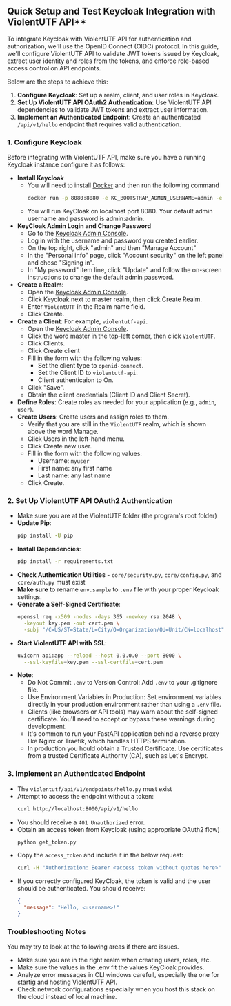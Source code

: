 ## Quick Setup and Test Keycloak Integration with ViolentUTF API**

To integrate Keycloak with ViolentUTF API for authentication and authorization, we'll use the OpenID Connect (OIDC) protocol. In this guide, we'll configure ViolentUTF API to validate JWT tokens issued by Keycloak, extract user identity and roles from the tokens, and enforce role-based access control on API endpoints.

Below are the steps to achieve this:

1. **Configure Keycloak**: Set up a realm, client, and user roles in Keycloak.
2. **Set Up ViolentUTF API OAuth2 Authentication**: Use ViolentUTF API dependencies to validate JWT tokens and extract user information.
3. **Implement an Authenticated Endpoint**: Create an authenticated `/api/v1/hello` endpoint that requires valid authentication.

### 1. Configure Keycloak
Before integrating with ViolentUTF API, make sure you have a running Keycloak instance configure it as follows:
- **Install Keycloak**
  - You will need to install [Docker](https://www.docker.com/get-started/) and then run the following command
    ```bash
    docker run -p 8080:8080 -e KC_BOOTSTRAP_ADMIN_USERNAME=admin -e KC_BOOTSTRAP_ADMIN_PASSWORD=admin quay.io/keycloak/keycloak:26.1.4 start-dev 
    ```
  - You will run KeyCloak on localhost port 8080. Your default admin username and password is admin:admin.
- **KeyCloak Admin Login and Change Password**
  - Go to the [Keycloak Admin Console](http://localhost:8080/admin).
  - Log in with the username and password you created earlier.
  - On the top right, click "admin" and then "Manage Account"
  - In the "Personal info" page, click "Account security" on the left panel and chose "Signing in".
  - In "My password" item line, click "Update" and follow the on-screen instructions to change the default admin password.
- **Create a Realm**:
  - Open the [Keycloak Admin Console](http://localhost:8080/admin).
  - Click Keycloak next to master realm, then click Create Realm.
  - Enter `ViolentUTF` in the Realm name field.
  - Click Create.
- **Create a Client**: For example, `violentutf-api`.
  - Open the [Keycloak Admin Console](http://localhost:8080/admin).
  - Click the word master in the top-left corner, then click `ViolentUTF`.
  - Click Clients.
  - Click Create client
  - Fill in the form with the following values:
    - Set the client type to `openid-connect`.
    - Set the Client ID to `violentutf-api`.
    - Client authenticaion to On.
  - Click "Save".
  - Obtain the client credentials (Client ID and Client Secret).
- **Define Roles**: Create roles as needed for your application (e.g., `admin`, `user`).
- **Create Users**: Create users and assign roles to them.
  - Verify that you are still in the `ViolentUTF` realm, which is shown above the word Manage.
  - Click Users in the left-hand menu.
  - Click Create new user.
  - Fill in the form with the following values:
    - Username: `myuser`
    - First name: any first name
    - Last name: any last name
  - Click Create.

### 2. Set Up ViolentUTF API OAuth2 Authentication
- Make sure you are at the ViolentUTF folder (the program's root folder)
- **Update Pip**:
  ```bash
  pip install -U pip
  ```
- **Install Dependencies**:
  ```bash
  pip install -r requirements.txt
  ```
- **Check Authentication Utilities** - `core/security.py`, `core/config.py`, and `core/auth.py` must exist
- **Make sure** to rename `env.sample` to `.env` file with your proper Keycloak settings.
- **Generate a Self-Signed Certificate**:
  ```bash
  openssl req -x509 -nodes -days 365 -newkey rsa:2048 \
    -keyout key.pem -out cert.pem \
    -subj "/C=US/ST=State/L=City/O=Organization/OU=Unit/CN=localhost"
  ```
- **Start ViolentUTF API with SSL**:
  ```bash
  uvicorn api:app --reload --host 0.0.0.0 --port 8000 \
    --ssl-keyfile=key.pem --ssl-certfile=cert.pem
  ```
- **Note**:
  - Do Not Commit `.env` to Version Control: Add `.env` to your .gitignore file.
  - Use Environment Variables in Production: Set environment variables directly in your production environment rather than using a `.env` file.
  - Clients (like browsers or API tools) may warn about the self-signed certificate. You'll need to accept or bypass these warnings during development.
  - It's common to run your FastAPI application behind a reverse proxy like Nginx or Traefik, which handles HTTPS termination.
  - In production you hould obtain a Trusted Certificate. Use certificates from a trusted Certificate Authority (CA), such as Let's Encrypt.


### 3. Implement an Authenticated Endpoint
- The `violentutf/api/v1/endpoints/hello.py` must exist
- Attempt to access the endpoint without a token:
  ```bash
  curl http://localhost:8000/api/v1/hello
  ```
- You should receive a `401 Unauthorized` error.
- Obtain an access token from Keycloak (using appropriate OAuth2 flow)
  ```bash
  python get_token.py
  ```
- Copy the `access_token` and include it in the below request:
  ```bash
  curl -H "Authorization: Bearer <access token without quotes here>" http://localhost:8000/api/v1/hello
  ```
- If you correctly configured KeyCloak, the token is valid and the user should be authenticated. You should receive:
  ```json
  {
    "message": "Hello, <username>!"
  }
  ```

### Troubleshooting Notes
You may try to look at the following areas if there are issues.
- Make sure you are in the right realm when creating users, roles, etc.
- Make sure the values in the .env fit the values KeyCloak provides.
- Analyze error messages in CLI windows carefull, especially the one for startig and hosting ViolentUTF API.
- Check network configurations especially when you host this stack on the cloud instead of local machine.